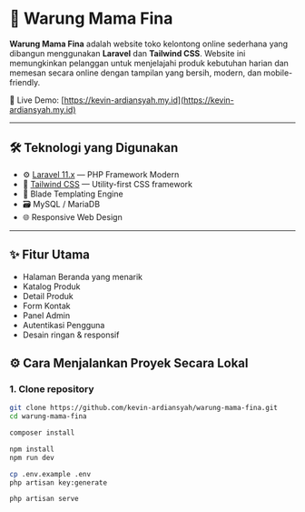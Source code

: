 # 🌾 Warung Mama Fina

**Warung Mama Fina** adalah website toko kelontong online sederhana yang dibangun menggunakan **Laravel** dan **Tailwind CSS**. Website ini memungkinkan pelanggan untuk menjelajahi produk kebutuhan harian dan memesan secara online dengan tampilan yang bersih, modern, dan mobile-friendly.

🔗 Live Demo: [https://kevin-ardiansyah.my.id](https://kevin-ardiansyah.my.id)

---

## 🛠️ Teknologi yang Digunakan

- ⚙️ [Laravel 11.x](https://laravel.com/) — PHP Framework Modern
- 🎨 [Tailwind CSS](https://tailwindcss.com/) — Utility-first CSS framework
- 🧩 Blade Templating Engine
- 🗃️ MySQL / MariaDB
- 🌐 Responsive Web Design

---

## ✨ Fitur Utama

- Halaman Beranda yang menarik
- Katalog Produk
- Detail Produk
- Form Kontak
- Panel Admin 
- Autentikasi Pengguna 
- Desain ringan & responsif

## ⚙️ Cara Menjalankan Proyek Secara Lokal

### 1. Clone repository

```bash
git clone https://github.com/kevin-ardiansyah/warung-mama-fina.git
cd warung-mama-fina

composer install

npm install
npm run dev

cp .env.example .env
php artisan key:generate

php artisan serve

